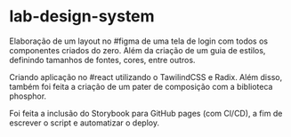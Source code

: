 # lab-design-system


Elaboração de um layout no #figma de uma tela de login com todos os componentes criados do zero. Além da criação de um guia de estilos, definindo tamanhos de fontes, cores, entre outros.

 Criando aplicação no #react utilizando o TawilindCSS e Radix. Além disso, também foi feita a criação de um pater de composição com a biblioteca phosphor.

Foi feita a inclusão do Storybook para GitHub pages (com Cl/CD), a fim de escrever o script e automatizar o deploy.
